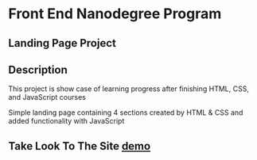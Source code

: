 # Front End Nanodegree Program

## Landing Page Project

## Description

This project is show case of learning progress after finishing HTML, CSS, and JavaScript courses

Simple landing page containing 4 sections created by HTML & CSS and added functionality with JavaScript

## Take Look To The Site [demo](https://mohamedalosaili.github.io/udacity-nd-projects/landing-page/index.html)
